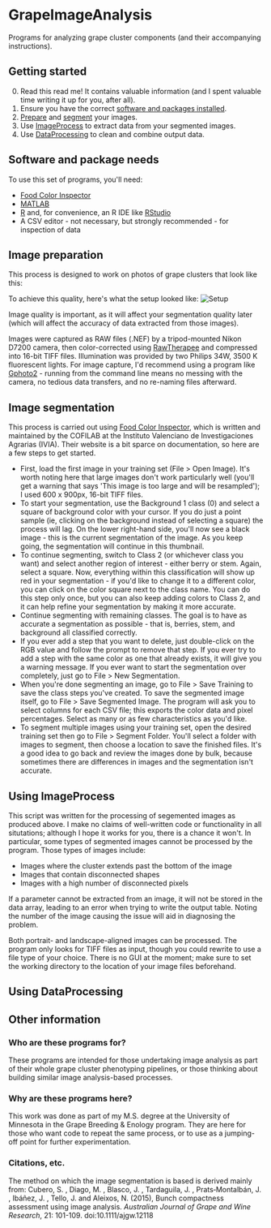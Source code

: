 # GrapeImageAnalysis
Programs for analyzing grape cluster components (and their accompanying instructions).

## Getting started
0. Read this read me!  It contains valuable information (and I spent valuable time writing it up for you, after all).
1. Ensure you have the correct [software and packages installed](https://github.umn.edu/under188/GrapeImageAnalysis/blob/master/README.md#software-and-package-needs).
2. [Prepare](https://github.umn.edu/under188/GrapeImageAnalysis/blob/master/README.md#image-preparation) and [segment](https://github.umn.edu/under188/GrapeImageAnalysis/blob/master/README.md#image-segmentation) your images.
3. Use [ImageProcess](https://github.umn.edu/under188/GrapeImageAnalysis/blob/master/README.md#using-imageprocess) to extract data from your segmented images.
4. Use [DataProcessing](https://github.umn.edu/under188/GrapeImageAnalysis/blob/master/README.md#using-dataprocessing) to clean and combine output data.

## Software and package needs
To use this set of programs, you'll need:
   * [Food Color Inspector](http://www.cofilab.com/portfolio/food-color-inspector/)
   * [MATLAB](https://www.mathworks.com/products/matlab.html)
   * [R](https://www.r-project.org/) and, for convenience, an R IDE like [RStudio](https://www.rstudio.com/products/rstudio/)
   * A CSV editor - not necessary, but strongly recommended - for inspection of data
   
## Image preparation
This process is designed to work on photos of grape clusters that look like this:

To achieve this quality, here's what the setup looked like:
![Setup](https://imgur.com/a/kOXNbnW?raw=true)

Image quality is important, as it will affect your segmentation quality later (which will affect the accuracy of data extracted from those images).

Images were captured as RAW files (.NEF) by a tripod-mounted Nikon D7200 camera, then color-corrected using [RawTherapee](https://rawtherapee.com/) and compressed into 16-bit TIFF files.  Illumination was provided by two Philips 34W, 3500 K fluorescent lights.  For image capture, I'd recommend using a program like [Gphoto2](http://gphoto.org/) - running from the command line means no messing with the camera, no tedious data transfers, and no re-naming files afterward. 

## Image segmentation
This process is carried out using [Food Color Inspector](http://www.cofilab.com/portfolio/food-color-inspector/), which is written and maintained by the COFILAB at the Instituto Valenciano de Investigaciones Agrarias (IVIA).  Their website is a bit sparce on documentation, so here are a few steps to get started.

   *  First, load the first image in your training set (File > Open Image).  It's worth noting here that large images don't work particularly well (you'll get a warning that says 'This image is too large and will be resampled'); I used 600 x 900px, 16-bit TIFF files.  
   * To start your segmentation, use the Background 1 class (0) and select a square of background color with your cursor.  If you do just a point sample (ie, clicking on the background instead of selecting a square) the process will lag.  On the lower right-hand side, you'll now see a black image - this is the current segmentation of the image.  As you keep going, the segmentation will continue in this thumbnail.
   * To continue segmenting, switch to Class 2 (or whichever class you want) and select another region of interest - either berry or stem.  Again, select a square.  Now, everything within this classification will show up red in your segmentation - if you'd like to change it to a different color, you can click on the color square next to the class name.  You can do this step only once, but you can also keep adding colors to Class 2, and it can help refine your segmentation by making it more accurate.  
   * Continue segmenting with remaining classes.  The goal is to have as accurate a segmentation as possible - that is, berries, stem, and background all classified correctly.
   * If you ever add a step that you want to delete, just double-click on the RGB value and follow the prompt to remove that step.  If you ever try to add a step with the same color as one that already exists, it will give you a warning message.  If you ever want to start the segmentation over completely, just go to File > New Segmentation.
   * When you're done segmenting an image, go to File > Save Training to save the class steps you've created.  To save the segmented image itself, go to File > Save Segmented Image.  The program will ask you to select columns for each CSV file; this exports the color data and pixel percentages.  Select as many or as few characteristics as you'd like.  
   * To segment multiple images using your training set, open the desired training set then go to File > Segment Folder.  You'll select a folder with images to segment, then choose a location to save the finished files.  It's a good idea to go back and review the images done by bulk, because sometimes there are differences in images and the segmentation isn't accurate.  

## Using ImageProcess
This script was written for the processing of segemented images as produced above.  I make no claims of well-written code or functionality in all situtations; although I hope it works for you, there is a chance it won't.  In particular, some types of segmented images cannot be processed by the program.  Those types of images include:
  * Images where the cluster extends past the bottom of the image
  * Images that contain disconnected shapes
  * Images with a high number of disconnected pixels
  
If a parameter cannot be extracted from an image, it will not be stored in the data array, leading to an error when trying to write the output table.  Noting the number of the image causing the issue will aid in diagnosing the problem.  

Both portrait- and landscape-aligned images can be processed.  The program only looks for TIFF files as input, though you could rewrite to use a file type of your choice.  There is no GUI at the moment; make sure to set the working directory to the location of your image files beforehand.  

## Using DataProcessing

## Other information
### Who are these programs for?
These programs are intended for those undertaking image analysis as part of their whole grape cluster phenotyping pipelines, or those thinking about building similar image analysis-based processes.  

### Why are these programs here?
This work was done as part of my M.S. degree at the University of Minnesota in the Grape Breeding & Enology program.  They are here for those who want code to repeat the same process, or to use as a jumping-off point for further experimentation.  

### Citations, etc.
The method on which the image segmentation is based is derived mainly from:
Cubero, S. , Diago, M. , Blasco, J. , Tardaguila, J. , Prats‐Montalbán, J. , Ibáñez, J. , Tello, J. and Aleixos, N. (2015), Bunch compactness assessment using image analysis. *Australian Journal of Grape and Wine Research*, 21: 101-109. doi:10.1111/ajgw.12118
